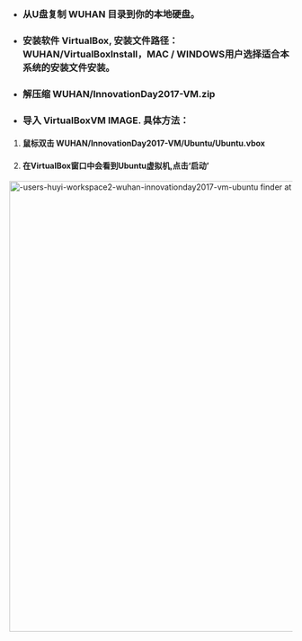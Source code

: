 - ### 从U盘复制 **WUHAN** 目录到你的本地硬盘。
- ### 安装软件 **VirtualBox**, 安装文件路径： WUHAN/VirtualBoxInstall，MAC / WINDOWS用户选择适合本系统的安装文件安装。
- ### 解压缩 WUHAN/InnovationDay2017-VM.zip
- ### 导入 VirtualBoxVM IMAGE. 具体方法：
1. #### 鼠标双击 WUHAN/InnovationDay2017-VM/Ubuntu/Ubuntu.vbox
2. #### 在VirtualBox窗口中会看到Ubuntu虚拟机,点击‘启动’
<img width="802" alt="-users-huyi-workspace2-wuhan-innovationday2017-vm-ubuntu finder at 12 55 39" src="https://user-images.githubusercontent.com/18717367/28906767-47b98b20-784c-11e7-83e5-c4eb51843527.png" style="max-width:100%;">
